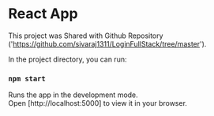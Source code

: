 #  React App

This project was Shared with Github Repository ('https://github.com/sivaraj1311/LoginFullStack/tree/master').

In the project directory, you can run:

### `npm start`

Runs the app in the development mode.\
Open [http://localhost:5000] to view it in your browser.

